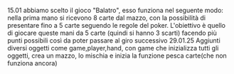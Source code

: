 15.01
abbiamo scelto il gioco "Balatro", esso funziona nel seguente modo: nella prima mano si ricevono 8 carte dal mazzo, con la possibilità di presentare fino a 5 carte seguendo le regole del poker. L'obiettivo è quello di giocare queste mani da 5 carte (quindi si hanno 3 scarti) facendo più punti possibili così da poter passare al giro successivo
29.01.25
Aggiunti diversi oggetti come game,player,hand, con game che inizializza tutti gli oggetti, crea un mazzo, lo mischia e inizia la funzione pesca carte(che non funziona ancora)
